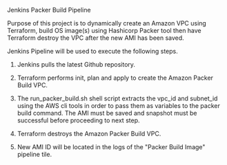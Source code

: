 Jenkins Packer Build Pipeline

Purpose of this project is to dynamically create an Amazon VPC using Terraform, build OS image(s) using Hashicorp Packer tool then have Terraform destroy the VPC after the new AMI has been saved.

Jenkins Pipeline will be used to execute the following steps.

1) Jenkins pulls the latest Github repository.

2) Terraform performs init, plan and apply to create the Amazon Packer Build VPC.  

3) The run_packer_build.sh shell script extracts the vpc_id and subnet_id using the AWS cli tools in order to pass them as variables to the packer build command. The AMI must be saved and snapshot must be successful before proceeding to next step.

4) Terraform destroys the Amazon Packer Build VPC.
 
5) New AMI ID will be located in the logs of the "Packer Build Image" pipeline tile.
